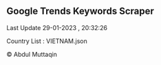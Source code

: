 

## Google Trends Keywords Scraper 
 
Last Update 29-01-2023 , 20:32:26

Country List :
VIETNAM.json



© Abdul Muttaqin 
